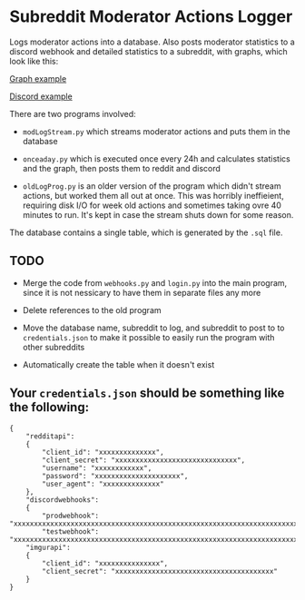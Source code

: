 # Subreddit Moderator Actions Logger

Logs moderator actions into a database. Also posts moderator statistics to a discord webhook
and detailed statistics to a subreddit, with graphs, which look like this:

[Graph example](https://i.imgur/VTR2Fam.png)

[Discord example](https://i.imgur/8LCdW98.png)

There are two programs involved:

* `modLogStream.py` which streams moderator actions and puts them in the database

* `onceaday.py` which is executed once every 24h and calculates statistics and the 
graph, then posts them to reddit and discord

* `oldLogProg.py` is an older version of the program which didn't stream actions,
but worked them all out at once. This was horribly ineffieient, requiring disk I/O
for week old actions and sometimes taking ovre 40 minutes to run. It's kept in case
the stream shuts down for some reason.

The database contains a single table, which is generated by the `.sql` file.

## TODO

* Merge the code from `webhooks.py` and `login.py` into the main program,
since it is not nessicary to have them in separate files any more

* Delete references to the old program

* Move the database name, subreddit to log, and subreddit to post to to `credentials.json`
to make it possible to easily run the program with other subreddits

* Automatically create the table when it doesn't exist

## Your `credentials.json` should be something like the following:

```
{
    "redditapi":
    {
        "client_id": "xxxxxxxxxxxxxx",
        "client_secret": "xxxxxxxxxxxxxxxxxxxxxxxxxxxxxx",
        "username": "xxxxxxxxxxxx",
        "password": "xxxxxxxxxxxxxxxxxxxxx",
        "user_agent": "xxxxxxxxxxxxxx"
    },
    "discordwebhooks":
    {
        "prodwebhook": "xxxxxxxxxxxxxxxxxxxxxxxxxxxxxxxxxxxxxxxxxxxxxxxxxxxxxxxxxxxxxxxxxxxxxxxxxxxxxxxxxxxxxxxxxxxxxxxxxxxxxxxxxxxxxxxxxxxxxxxxxxx",
        "testwebhook": "xxxxxxxxxxxxxxxxxxxxxxxxxxxxxxxxxxxxxxxxxxxxxxxxxxxxxxxxxxxxxxxxxxxxxxxxxxxxxxxxxxxxxxxxxxxxxxxxxxxxxxxxxxxxxxxxxxxxxxxxxxx"
    "imgurapi":
    {
        "client_id": "xxxxxxxxxxxxxxx",
        "client_secret": "xxxxxxxxxxxxxxxxxxxxxxxxxxxxxxxxxxxxxxx"
    }
}
```
